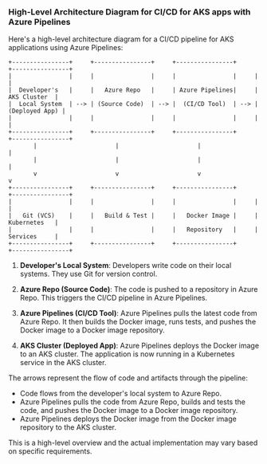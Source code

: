 ### High-Level Architecture Diagram for CI/CD for AKS apps with Azure Pipelines

Here's a high-level architecture diagram for a CI/CD pipeline for AKS applications using Azure Pipelines:

```
+----------------+     +----------------+     +----------------+     +----------------+
|                |     |                |     |                |     |                |
|  Developer's   |     |   Azure Repo   |     | Azure Pipelines|     |   AKS Cluster  |
|  Local System  | --> | (Source Code)  | --> |  (CI/CD Tool)  | --> | (Deployed App) |
|                |     |                |     |                |     |                |
+----------------+     +----------------+     +----------------+     +----------------+
       |                      |                      |                      |
       |                      |                      |                      |
       v                      v                      v                      v
+----------------+     +----------------+     +----------------+     +----------------+
|                |     |                |     |                |     |                |
|   Git (VCS)    |     |   Build & Test |     |   Docker Image |     |   Kubernetes   |
|                |     |                |     |   Repository   |     |   Services     |
+----------------+     +----------------+     +----------------+     +----------------+
```

1. **Developer's Local System**: Developers write code on their local systems. They use Git for version control.

2. **Azure Repo (Source Code)**: The code is pushed to a repository in Azure Repo. This triggers the CI/CD pipeline in Azure Pipelines.

3. **Azure Pipelines (CI/CD Tool)**: Azure Pipelines pulls the latest code from Azure Repo. It then builds the Docker image, runs tests, and pushes the Docker image to a Docker image repository.

4. **AKS Cluster (Deployed App)**: Azure Pipelines deploys the Docker image to an AKS cluster. The application is now running in a Kubernetes service in the AKS cluster.

The arrows represent the flow of code and artifacts through the pipeline:

- Code flows from the developer's local system to Azure Repo.
- Azure Pipelines pulls the code from Azure Repo, builds and tests the code, and pushes the Docker image to a Docker image repository.
- Azure Pipelines deploys the Docker image from the Docker image repository to the AKS cluster.

This is a high-level overview and the actual implementation may vary based on specific requirements.
